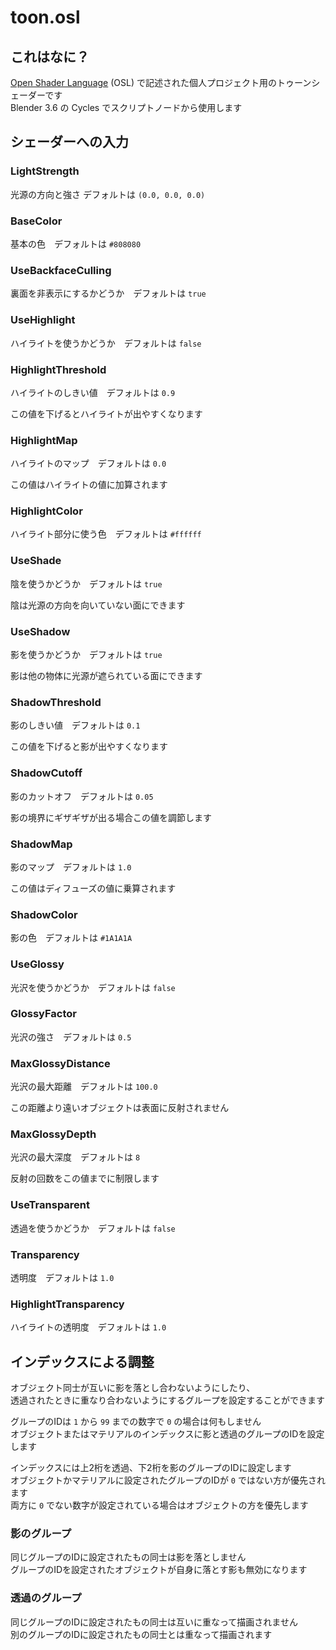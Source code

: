 # toon.osl

## これはなに？

[Open Shader Language](https://docs.blender.org/manual/en/latest/render/shader_nodes/osl.html) (OSL) で記述された個人プロジェクト用のトゥーンシェーダーです<br>
Blender 3.6 の Cycles でスクリプトノードから使用します

## シェーダーへの入力

### LightStrength
光源の方向と強さ デフォルトは `(0.0, 0.0, 0.0)`

### BaseColor
基本の色　デフォルトは `#808080`

### UseBackfaceCulling
裏面を非表示にするかどうか　デフォルトは `true`

### UseHighlight
ハイライトを使うかどうか　デフォルトは `false`

### HighlightThreshold
ハイライトのしきい値　デフォルトは `0.9`

この値を下げるとハイライトが出やすくなります

### HighlightMap
ハイライトのマップ　デフォルトは `0.0`

この値はハイライトの値に加算されます

### HighlightColor
ハイライト部分に使う色　デフォルトは `#ffffff`

### UseShade
陰を使うかどうか　デフォルトは `true`

陰は光源の方向を向いていない面にできます

### UseShadow
影を使うかどうか　デフォルトは `true`

影は他の物体に光源が遮られている面にできます

### ShadowThreshold
影のしきい値　デフォルトは `0.1`

この値を下げると影が出やすくなります

### ShadowCutoff
影のカットオフ　デフォルトは `0.05`

影の境界にギザギザが出る場合この値を調節します

### ShadowMap
影のマップ　デフォルトは `1.0`

この値はディフューズの値に乗算されます

### ShadowColor
影の色　デフォルトは `#1A1A1A`

### UseGlossy
光沢を使うかどうか　デフォルトは `false`

### GlossyFactor
光沢の強さ　デフォルトは `0.5`

### MaxGlossyDistance
光沢の最大距離　デフォルトは `100.0`

この距離より遠いオブジェクトは表面に反射されません

### MaxGlossyDepth
光沢の最大深度　デフォルトは `8`

反射の回数をこの値までに制限します

### UseTransparent
透過を使うかどうか　デフォルトは `false`

### Transparency
透明度　デフォルトは `1.0`

### HighlightTransparency
ハイライトの透明度　デフォルトは `1.0`

## インデックスによる調整
オブジェクト同士が互いに影を落とし合わないようにしたり、<br>
透過されたときに重なり合わないようにするグループを設定することができます

グループのIDは `1` から `99` までの数字で `0` の場合は何もしません<br>
オブジェクトまたはマテリアルのインデックスに影と透過のグループのIDを設定します

インデックスには上2桁を透過、下2桁を影のグループのIDに設定します<br>
オブジェクトかマテリアルに設定されたグループのIDが `0` ではない方が優先されます<br>
両方に `0` でない数字が設定されている場合はオブジェクトの方を優先します

### 影のグループ
同じグループのIDに設定されたもの同士は影を落としません<br>
グループのIDを設定されたオブジェクトが自身に落とす影も無効になります

### 透過のグループ
同じグループのIDに設定されたもの同士は互いに重なって描画されません<br>
別のグループのIDに設定されたもの同士とは重なって描画されます